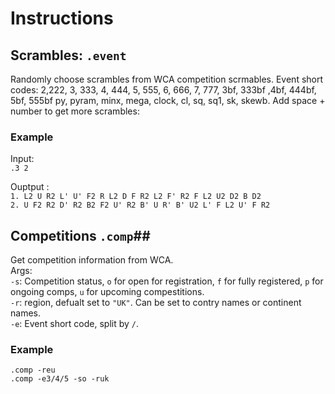 # Instructions
 
## Scrambles: `.event ` ##
Randomly choose scrambles from WCA competition scrmables.
Event short codes: 2,222, 3, 333, 4, 444, 5, 555, 6, 666, 7, 777, 3bf, 333bf ,4bf, 444bf, 5bf, 555bf py, pyram, minx, mega, clock, cl, sq, sq1, sk, skewb.
Add space + number to get more scrambles:

### Example
Input:  \
`.3 2`

Ouptput :\
``1. L2 U R2 L' U' F2 R L2 D F R2 L2 F' R2 F L2 U2 D2 B D2``\
``2. U F2 R2 D' R2 B2 F2 U' R2 B' U R' B' U2 L' F L2 U' F R2``

## Competitions `.comp`##
Get competition information from WCA.\
Args:\
`-s`: Competition status, `o` for open for registration, `f` for fully registered, `p` for ongoing comps, `u` for upcoming compestitions.\
`-r`: region, defualt set to `"UK"`. Can be set to contry names or continent names.\
`-e`: Event short code, split by `/`.

### Example

`.comp -reu`\
`.comp -e3/4/5 -so -ruk` 
